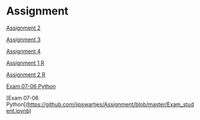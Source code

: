 # Assignment

[Assignment 2](https://github.com/jipswartjes/Assignment/blob/master/assignment2%20(1)%20(1).ipynb)

[Assignment 3](https://github.com/jipswartjes/Assignment/blob/master/assignment3.ipynb)

[Assignment 4](https://github.com/jipswartjes/Assignment/blob/master/assignment4.ipynb)

[Assignment 1 R](https://github.com/jipswartjes/Assignment/blob/master/Graded_assignment1.ipynb)

[Assignment 2 R](https://github.com/jipswartjes/Assignment/blob/master/Graded_assignment_2.ipynb)

[Exam 07-06 Python](https://github.com/jipswartjes/Assignment/blob/master/exam_june_7_2018.ipynb)

[Exam 07-06 Python[(https://github.com/jipswartjes/Assignment/blob/master/Exam_student.ipynb)

